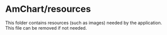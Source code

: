 # AmChart/resources

This folder contains resources (such as images) needed by the application. This file can
be removed if not needed.
